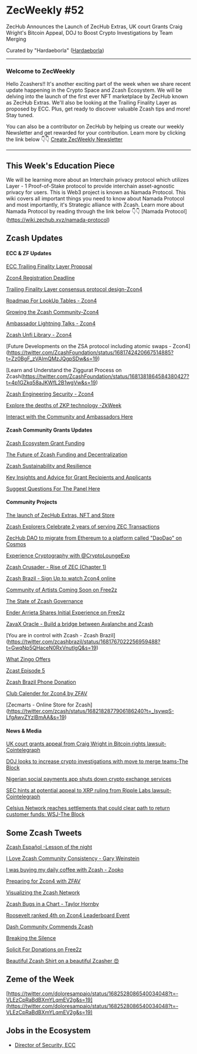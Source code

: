 # ZecWeekly #52
ZecHub Announces the Launch of ZecHub Extras, UK court Grants Craig Wright's Bitcoin Appeal, DOJ to Boost Crypto Investigations by Team Merging 






Curated by "Hardaeborla" ([Hardaeborla](https://twitter.com/ayanlajaadebola))

---

### Welcome to ZecWeekly
Hello Zcashers!! It's another exciting part of the week when we share recent update happening in the Crypto Space and Zcash Ecosystem. We will be delving into the launch of the first ever NFT marketplace by ZecHub known as ZecHub Extras. We'll also be looking at the Trailing Finality Layer as proposed by ECC. Plus, get ready to discover valuable Zcash tips and more! Stay tuned.

You can also be a contributor on ZecHub by helping us create our weekly Newsletter and get rewarded for your contribution. Learn more by clicking the link below 👇👇
[Create ZecWeekly Newsletter](https://wiki.zechub.xyz/ZecWeekly-newsletter) 

---

## This Week's Education Piece 
We will be learning more about an Interchain privacy protocol which utilizes Layer - 1 Proof-of-Stake protocol to provide interchain asset-agnostic privacy for users. This is Web3 project is known as Namada Protocol. This wiki covers all important things you need to know about Namada Protocol and most importantly, it's Strategic alliance with Zcash. Learn more about Namada Protocol by reading through the link below 👇👇
[Namada Protocol] (https://wiki.zechub.xyz/namada-protocol) 




## Zcash Updates


#### ECC & ZF Updates

[ECC Trailing Finality Layer Proposal](https://twitter.com/ElectricCoinCo/status/1681675480594800641?t=TV4H2fqP-DEM2F3GHGaF8A&s=19) 

[Zcon4 Registration Deadline](https://twitter.com/ZcashFoundation/status/1682425238510772224?t=7N-NNVIoiSDmh7Bu_OqGPg&s=19) 

[Trailing Finality Layer consensus protocol design-Zcon4](https://twitter.com/ZcashFoundation/status/1682148567337533441?t=OWzt0SjtevIDZ2ijR0atkg&s=19)

[Roadmap For LookUp Tables - Zcon4](https://twitter.com/ZcashFoundation/status/1682122103309385728?t=R6QKBZmHQp1OwwKKvhMCFg&s=19) 

[Growing the Zcash Community-Zcon4](https://twitter.com/ZcashFoundation/status/1680969337903915009?t=ADDqmmjY7MMXaARaFmnS-Q&s=19) 

[Ambassador Lightning Talks - Zcon4](https://twitter.com/ZcashFoundation/status/1682055885550411778?t=PC_nPohhxBps1ORuoC2VJQ&s=19) 

[Zcash Unfi Library - Zcon4](https://twitter.com/ZcashFoundation/status/1681780396344721408?t=QaU_LQsC75Z2NKmHOw8RbQ&s=19) 

[Future Developments on the ZSA protocol including atomic swaps - Zcon4] (https://twitter.com/ZcashFoundation/status/1681742420667514885?t=Zz0BgF_zVAImQMzJQgpSDw&s=19) 

[Learn and Understand the Ziggurat Process on Zcash(https://twitter.com/ZcashFoundation/status/1681381864584380427?t=4p1GZkq58aJKWfL2B1wgVw&s=19) 

[Zcash Engineering Security - Zcon4](https://twitter.com/ZcashFoundation/status/1681688881534517249?t=Zn-78Sb43S45VGxgIW0DSw&s=19) 


[Explore the depths of ZKP technology -ZkWeek](https://twitter.com/ZcashFoundation/status/1681417741159284736?t=e7Twxtr-LNayOLQSAUUm6g&s=19) 

[Interact with the Community and Ambassadors Here](https://twitter.com/ZcashFoundation/status/1680969340194021376?t=KLO0EAVY6DcrmGIffJFDQA&s=19) 







#### Zcash Community Grants Updates

[Zcash Ecosystem Grant Funding](https://twitter.com/ZcashFoundation/status/1682425236073881615?t=TrT1q9LyiySOBlsdeium1w&s=19) 

[The Future of Zcash Funding and Decentralization](https://twitter.com/ZcashFoundation/status/1682479746007826432?t=UiLUIKecGAq65xOj1VCLNg&s=19)

[Zcash Sustainability and Resilience](https://twitter.com/ZcashFoundation/status/1681417737766092802?t=UJbT3hhHaWxR8jLob7If6g&s=19) 

[Key Insights and Advice for Grant Recipients and Applicants](https://twitter.com/ZcashFoundation/status/1681337820323954689?t=VPV5wiuIusTWSaPINxc86g&s=19) 

[Suggest Questions For The Panel Here](https://forum.zcashcommunity.com/t/suggest-questions-for-the-zcon4-town-halls/45137) 




#### Community Projects

[The launch of ZecHub Extras, NFT and Store](https://twitter.com/ZecHub/status/1682411383093067776?t=GzCGkptfcyXXzy1n5KdTxw&s=19) 


[Zcash Explorers Celebrate 2 years of serving ZEC Transactions](https://twitter.com/ZcashExplorer/status/1681832545065771008?t=U-ruCf_l_0hVKAJNSUIeuw&s=19) 

[ZecHub DAO to migrate from Ethereum to a platform called "DaoDao" on Cosmos](https://twitter.com/zooko/status/1681197513695711233?t=jrn7kYpmlQEfa3YaZcB-cA&s=19) 


[Experience Cryptography with @CryptoLoungeExp](https://twitter.com/CryptoLoungeExp/status/1681234516264865792?t=SfUI0Z-SEJBFe4kD5W9ecw&s=19)



[Zcash Crusader - Rise of ZEC (Chapter 1)](https://twitter.com/zcashesp/status/1682560856440045569?t=UNbhuFJPGYsFe03LwgmGtg&s=19) 

[Zcash Brazil - Sign Up to watch Zcon4 online](https://twitter.com/zcashbrazil/status/1682179897265909760?t=5tujuYJUCLwEynvMjqw6jw&s=19) 


[Community of Artists Coming Soon on Free2z](https://twitter.com/zcashesp/status/1682559603542749185?t=JuS7PkEjGNZUyfkf6d1VFA&s=19) 

[The State of Zcash Governance](https://twitter.com/nate_zec/status/1682569263201280000?t=PEfjYmEhtISqSWYVZCBt0A&s=19) 

[Ender Arrieta Shares Initial Experience on Free2z](https://twitter.com/zcashesp/status/1682557886654816257?t=VipreXDhHjKtw68dYKyyrw&s=19) 

[ZavaX Oracle - Build a bridge between Avalanche and Zcash](https://twitter.com/reddevinc/status/1681038207821938691?t=WLFic-6i6aQIJrx0dDoEpw&s=19) 

[You are in control with Zcash - Zcash Brazil] (https://twitter.com/zcashbrazil/status/1681767022256959488?t=GwqNp5QHaceN0RxVnutlgQ&s=19) 

[What Zingo Offers](https://twitter.com/ZingoLabs/status/1681678601597472768?t=g4J6AKeFczJ1rUNyryaIRg&s=19) 

[Zcast Episode 5](https://twitter.com/ZcastEsp/status/1682493918389084161?t=M4HqLI9w37f_waESCk1Thw&s=19) 

[Zcash Brazil Phone Donation](https://twitter.com/ezecZshield/status/1682451052283547653?t=4hiHi5ieQN9nfkyc46tbZA&s=19) 

[Club Calender for Zcon4 by ZFAV](https://twitter.com/ZFAVClub/status/1680180190742183936?t=NCfga18J1NQyUrxyBcfktw&s=19) 

[Zecmarts - Online Store for Zcash] (https://twitter.com/zcash/status/1682182877906186240?t=_IsywpS-LfgAwvZYzlBmAA&s=19) 




 




#### News & Media

[UK court grants appeal from Craig Wright in Bitcoin rights lawsuit-Cointelegraph](https://cointelegraph.com/news/uk-courts-grants-appeal-craig-wright-bitcoin-rights-lawsuit) 

[DOJ looks to increase crypto investigations with move to merge teams-The Block](https://www.theblock.co/post/240967/doj-looks-to-increase-crypto-investigations-with-move-to-merge-teams) 

[Nigerian social payments app shuts down crypto exchange services](https://cointelegraph.com/news/nigerian-social-payments-app-shuts-down-crypto-exchange-services) 

[SEC hints at potential appeal to XRP ruling from Ripple Labs lawsuit-Cointelegraph](https://cointelegraph.com/news/sec-hints-at-potential-appeal-to-xrp-ruling-from-ripple-labs-lawsuit) 


[Celsius Network reaches settlements that could clear path to return customer funds: WSJ-The Block](https://www.theblock.co/post/241028/celsius-network-reaches-settlements-wsj) 


## Some Zcash Tweets

[Zcash Español -Lesson of the night](https://twitter.com/zcashesp/status/1682565063763275776?t=PBp7LvAWQH666A3TlgPEOQ&s=19) 

[I Love Zcash Community Consistency - Gary Weinstein](https://twitter.com/Gary_Weinstein_/status/1682445177661673487?t=QYXCizVSB2eTWzgih5wBdg&s=19) 


[I was buying my daily coffee with Zcash - Zooko](https://twitter.com/zooko/status/1682506385374994432?t=umGSQrC4F6ctPhAJ7ySKBA&s=19) 

[Preparing for Zcon4 with ZFAV](https://twitter.com/ZFAVClub/status/1681571837392613376?t=luC8cIRI_so3x6H5z9qP1g&s=19) 

[Visualizing the Zcash Network](https://twitter.com/dismad8/status/1681419103553359872?t=K1211kDTLScXmKv715pbaA&s=19) 

[Zcash Bugs in a Chart - Taylor Hornby](https://twitter.com/DefuseSec/status/1680740997330788354?t=abq4Cf0KLN9GMZJFhwcO4w&s=19) 

[Roosevelt ranked 4th on  Zcon4 Leaderboard Event](https://twitter.com/gordonesroo/status/1682527369804800003?t=QCqgOEl6y6REUIgLkbe47g&s=19) 

[Dash Community Commends Zcash](https://twitter.com/Dash_Community/status/1682444884077170693?t=lENQNcev6HmoR9P3jzJSQg&s=19) 

[Breaking the Silence](https://twitter.com/michae2xl/status/1682234408290377729?t=SeNHGQbNhvrf97RJ3lInnA&s=19) 

[Solicit For Donations on Free2z](https://twitter.com/gordonesroo/status/1682571508328148992?t=uiyQcttVS_zC11t9JXy9Fg&s=19)

[Beautiful Zcash Shirt on a beautiful Zcasher 😍](https://twitter.com/SheEmprende_/status/1682574050974105601?t=hexJADl9ey2ZMe0g91rTLw&s=19) 



 









## Zeme of the Week
[https://twitter.com/doloresampaio/status/1682528086540034048?t=-VLEzCpRaBdBXmYLqmEV2g&s=19](https://twitter.com/doloresampaio/status/1682528086540034048?t=-VLEzCpRaBdBXmYLqmEV2g&s=19) 

## Jobs in the Ecosystem

- [Director of Security, ECC](https://apply.workable.com/electric-coin-company/j/E68A4C20E2/)
